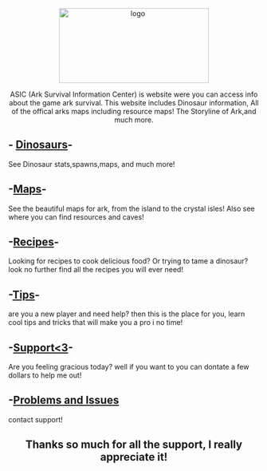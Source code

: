 
<div align="center">
  <img src="https://github.com/user-attachments/assets/0617047f-8770-4dc4-991c-c27c76f3f0f4" alt="logo" width="300" height="150">
</div>
<p align="center"> ASIC (Ark Survival Information Center) is website were you can access info about the game ark survival. This website includes Dinosaur information, All of the offical arks maps including resource  maps! The Storyline of Ark,and much more. </p>





  
##  - [Dinosaurs](Dinosaurs.md)- 
See Dinosaur stats,spawns,maps, and much more!    

##  -[Maps](maps.md)- 

See the beautiful maps for ark, from the island to the crystal isles! Also see where you can find resources and caves! 

##  -[Recipes](recipes.md)- 

Looking for recipes to cook delicious food? Or trying to tame a dinosaur? look no further find all the recipes you will ever need!

##  -[Tips](tips.md)- 

are you a new player and need help? then this is the place for you, learn cool tips and tricks that will make you a pro i no time!

##  -[Support<3](Donate.md)- 
Are you feeling gracious today? well if you want to you can dontate a few dollars to help me out!

##  -[Problems and Issues](Issues.md)
contact support!

<div align="center">

## Thanks so much for all the support, I really appreciate it!

</div>


                                            





